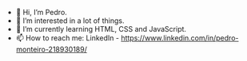 - 👋 Hi, I’m Pedro.
- 👀 I’m interested in a lot of things.
- 🌱 I’m currently learning HTML, CSS and JavaScript.
- 📫 How to reach me:
  LinkedIn - https://www.linkedin.com/in/pedro-monteiro-218930189/

<!---
montteiropedro/montteiropedro is a ✨ special ✨ repository because its `README.md` (this file) appears on your GitHub profile.
You can click the Preview link to take a look at your changes.
--->
